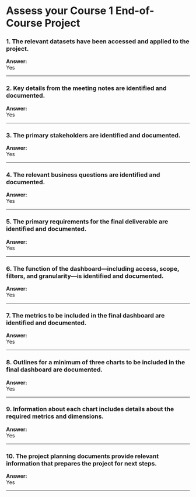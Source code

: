 # Assess your Course 1 End-of-Course Project

### 1. The relevant datasets have been accessed and applied to the project.  
**Answer:**  
Yes

---

### 2. Key details from the meeting notes are identified and documented.  
**Answer:**  
Yes

---

### 3. The primary stakeholders are identified and documented.  
**Answer:**  
Yes

---

### 4. The relevant business questions are identified and documented.  
**Answer:**  
Yes

---

### 5. The primary requirements for the final deliverable are identified and documented.  
**Answer:**  
Yes

---

### 6. The function of the dashboard—including access, scope, filters, and granularity—is identified and documented.  
**Answer:**  
Yes

---

### 7. The metrics to be included in the final dashboard are identified and documented.  
**Answer:**  
Yes

---

### 8. Outlines for a minimum of three charts to be included in the final dashboard are documented.  
**Answer:**  
Yes

---

### 9. Information about each chart includes details about the required metrics and dimensions.  
**Answer:**  
Yes

---

### 10. The project planning documents provide relevant information that prepares the project for next steps.  
**Answer:**  
Yes

---
